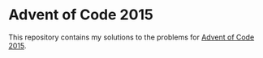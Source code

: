 # Advent of Code 2015

This repository contains my solutions to the problems for [Advent of Code 2015](https://adventofcode.com/2015).
